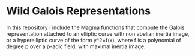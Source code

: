 # Wild Galois Representations
 In this repository I include the Magma functions that compute the Galois representation attached to an elliptic curve with non abelian inertia image, or a hyperelliptic curve of the form y^2=f(x), where f is a polynomial of degree p over a p-adic field, with maximal inertia image.
